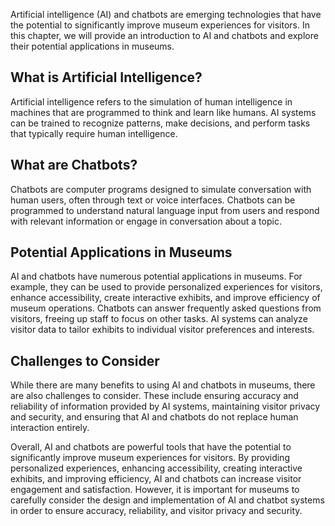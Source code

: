 
Artificial intelligence (AI) and chatbots are emerging technologies that have the potential to significantly improve museum experiences for visitors. In this chapter, we will provide an introduction to AI and chatbots and explore their potential applications in museums.

What is Artificial Intelligence?
--------------------------------

Artificial intelligence refers to the simulation of human intelligence in machines that are programmed to think and learn like humans. AI systems can be trained to recognize patterns, make decisions, and perform tasks that typically require human intelligence.

What are Chatbots?
------------------

Chatbots are computer programs designed to simulate conversation with human users, often through text or voice interfaces. Chatbots can be programmed to understand natural language input from users and respond with relevant information or engage in conversation about a topic.

Potential Applications in Museums
---------------------------------

AI and chatbots have numerous potential applications in museums. For example, they can be used to provide personalized experiences for visitors, enhance accessibility, create interactive exhibits, and improve efficiency of museum operations. Chatbots can answer frequently asked questions from visitors, freeing up staff to focus on other tasks. AI systems can analyze visitor data to tailor exhibits to individual visitor preferences and interests.

Challenges to Consider
----------------------

While there are many benefits to using AI and chatbots in museums, there are also challenges to consider. These include ensuring accuracy and reliability of information provided by AI systems, maintaining visitor privacy and security, and ensuring that AI and chatbots do not replace human interaction entirely.

Overall, AI and chatbots are powerful tools that have the potential to significantly improve museum experiences for visitors. By providing personalized experiences, enhancing accessibility, creating interactive exhibits, and improving efficiency, AI and chatbots can increase visitor engagement and satisfaction. However, it is important for museums to carefully consider the design and implementation of AI and chatbot systems in order to ensure accuracy, reliability, and visitor privacy and security.
